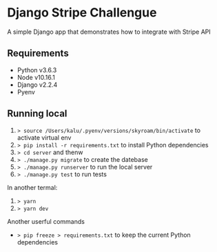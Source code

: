# Django Stripe Challengue

A simple Django app that demonstrates how to integrate with Stripe API

## Requirements

- Python v3.6.3
- Node v10.16.1
- Django v2.2.4
- Pyenv

## Running local

1. `> source /Users/kalu/.pyenv/versions/skyroam/bin/activate` to activate virtual env
2. `> pip install -r requirements.txt` to install Python dependencies
3. `> cd server` and thenw
4. `> ./manage.py migrate` to create the datebase
5. `> ./manage.py runserver` to run the local server
6. `> ./manage.py test` to run tests

In another termal:

1. `> yarn`
2. `> yarn dev`

Another userful commands

- `> pip freeze > requirements.txt` to keep the current Python dependencies

